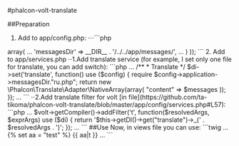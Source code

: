 #phalcon-volt-translate

##Preparation
1. Add to app/config.php:
⋅⋅⋅```php
<?php

return new \Phalcon\Config(array(
...
    'application' => array(
      ...
        'messagesDir'    => __DIR__ . '/../../app/messages/',
      ...
    )
));
```
2. Add to app/services.php
⋅⋅1.Add translate service (for example, I set only one file for translate, you can add switch):
```php
...
/**
 * Translate
 */
$di->set('translate', function() use ($config) {
    require $config->application->messagesDir."ru.php";

    return new \Phalcon\Translate\Adapter\NativeArray(array(
        "content" => $messages
    ));
});
...
```
⋅⋅2.Add translate filter for volt [in file](https://github.com/ta-tikoma/phalcon-volt-translate/blob/master/app/config/services.php#L57):
```php
...
$volt->getCompiler()->addFilter('t', function($resolvedArgs, $exprArgs) use ($di) {
  return '$this->getDI()->get("translate")->_(' . $resolvedArgs . ')';
});
...
```
##Use
Now, in views file you can use: 
```twig
...
{% set aa = "test" %}
{{ aa|t }}
...
```
